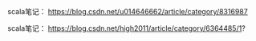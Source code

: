 scala笔记：
https://blog.csdn.net/u014646662/article/category/8316987


scala笔记：
https://blog.csdn.net/high2011/article/category/6364485/1?




















